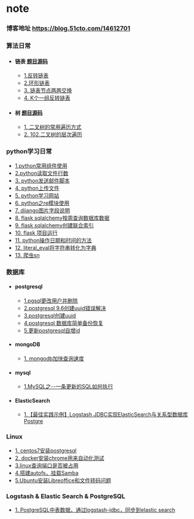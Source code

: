 # note

### 博客地址 https://blog.51cto.com/14612701

### 算法日常
 - #### 链表 [题目源码](https://github.com/xaohuihui/algorithm_study/tree/master/linked)
   * [1.反转链表](算法日常/反转链表.md)
   * [2.环形链表](算法日常/环形链表)
   * [3. 链表节点两两交换](算法日常/链表节点两两交换.md)
   * [4. K个一组反转链表](算法日常/K个一组反转链表.md)
  - #### 树  [题目源码](https://github.com/xaohuihui/algorithm_study/tree/master/tree)
      * [1. 二叉树的常用遍历方式](算法日常/二叉树的遍历方法.md)
      * [2. 102.二叉树的层次遍历](算法日常/二叉树层次遍历.md)

### python学习日常
  * [1.python常用组件使用](python常用组件使用.md)
  * [2.python读取文件行数](python%20读取文件行数.md)
  * [3. python发送邮件脚本](python发送邮件脚本.md)
  * [4. python上传文件](python上传文件.md)
  * [5. python学习网站](python学习网站.md)
  * [6. python之re模块使用](python之re模块使用.md)
  * [7. djiango图片字段说明](django图片字段说明.md)
  * [8. flask sqlalchemy按周查询数据库数据](flask%20sqlalchemy按周查询数据库数据.md)
  * [9. flask sqlalchemy创建联合索引](flask%20sqlalchemy创建联合索引.md)
  * [10. flask 项目运行](flask%20项目运行.md)
  * [11. python操作日期和时间的方法](python操作日期和时间的方法.md)
  * [12. literal_eval将字符串转化为字典](将字符串转化为字典.md)
  * [13. 爬虫sn](爬虫sn.md)

### 数据库
- #### postgresql
  * [1.pgsql更改用户并删除](pgsql更改用户并删除.md)
  * [2.postgresql 9.6创建uuid错误解决](postgresql%209.6创建uuid错误解决.md)
  * [3.postgresql创建uuid](postgresql创建uuid.md)
  * [4.postgresql 数据库简单备份恢复](postgresql%20数据库简单备份恢复.md)
  * [5.更新postgresql自增id](更新postgresql自增id.md)
- #### mongoDB
  * [1. mongodb加快查询速度](mongodb加快查询速度.md)
- #### mysql
  * [1.MySQL之--一条更新的SQL如何执行](MySQL执行SQL日志记录.md)
- #### ElasticSearch
  * [1.【最佳实践示例】Logstash JDBC实现ElasticSearch与关系型数据库Postgre ](pg中数据通过logstash-jdbc同步到ES.md)

### Linux
 * [1. centos7安装postgresql](centos7安装postgresql.md)
 * [2. docker安装chrome用来自动化测试](docker安装chrome用来自动化测试.md)
* [3.linux查询端口是否被占用](linux查询端口是否被占用.md)
* [4.搭建autofs，挂载Samba](搭建autofs，挂载Samba.md)
* [5.Ubuntu安装Libreoffice和文件转码问题](Ubuntu安装Libreoffice和文件转码问题.md)


###  Logstash & Elastic Search & PostgreSQL
  * [1. PostgreSQL中表数据，通过logstash-jdbc，同步到elastic search](pg中数据通过logstash-jdbc同步到ES.md)
